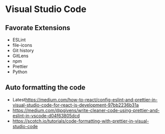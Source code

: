 # Visual Studio Code

## Favorate Extensions

- ESLint
- file-icons
- Git history
- GitLens
- npm
- Prettier
- Python

## Auto formatting the code

- Latest<https://medium.com/how-to-react/config-eslint-and-prettier-in-visual-studio-code-for-react-js-development-97bb2236b31a>
- <https://medium.com/@pgivens/write-cleaner-code-using-prettier-and-eslint-in-vscode-d04f63805dcd>
- <https://scotch.io/tutorials/code-formatting-with-prettier-in-visual-studio-code>
